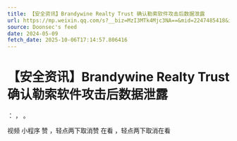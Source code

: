 ```yaml
---
title: 【安全资讯】Brandywine Realty Trust 确认勒索软件攻击后数据泄露
url: https://mp.weixin.qq.com/s?__biz=MzI3MTk4Mjc3NA==&mid=2247485418&idx=3&sn=5e9c296c84120e5455923c5c740a6f0e
source: Doonsec's feed
date: 2024-05-09
fetch_date: 2025-10-06T17:14:57.806416
---
```


# 【安全资讯】Brandywine Realty Trust 确认勒索软件攻击后数据泄露

：
，
。

视频
小程序
赞
，轻点两下取消赞
在看
，轻点两下取消在看